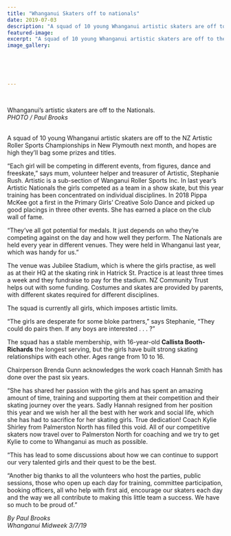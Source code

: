 ```yaml
---
title: "Whanganui Skaters off to nationals"
date: 2019-07-03
description: "A squad of 10 young Whanganui artistic skaters are off to the NZ Artistic Roller Sports Championships in New Plymouth..."
featured-image: 
excerpt: "A squad of 10 young Whanganui artistic skaters are off to the NZ Artistic Roller Sports Championships in New Plymouth."
image_gallery:
	
	
	
	
	
---
```


<p>&nbsp;<br /><img src="https://i.prcdn.co/img?regionKey=Ogwn6vq%2bnEJoqdKQYCYLqg%3d%3d" alt="" /></p>
<p>Whanganui&rsquo;s artistic skaters are off to the Nationals.<br /><em>PHOTO / Paul Brooks</em></p>
<p data-bind="text: $data"><br />A squad of 10 young Whanganui artistic skaters are off to the NZ Artistic Roller Sports Championships in New Plymouth next month, and hopes are high they&rsquo;ll bag some prizes and titles.</p>
<p data-bind="text: $data">&ldquo;Each girl will be competing in different events, from figures, dance and freeskate,&rdquo; says mum, volunteer helper and treasurer of Artistic, Stephanie Rush. Artistic is a sub-section of Wanganui Roller Sports Inc. In last year&rsquo;s Artistic Nationals the girls competed as a team in a show skate, but this year training has been concentrated on individual disciplines. In 2018 Pippa McKee got a first in the Primary Girls&rsquo; Creative Solo Dance and picked up good placings in three other events. She has earned a place on the club wall of fame.</p>
<p data-bind="text: $data">&ldquo;They&rsquo;ve all got potential for medals. It just depends on who they&rsquo;re competing against on the day and how well they perform. The Nationals are held every year in different venues. They were held in Whanganui last year, which was handy for us.&rdquo;</p>
<p data-bind="text: $data">The venue was Jubilee Stadium, which is where the girls practise, as well as at their HQ at the skating rink in Hatrick St. Practice is at least three times a week and they fundraise to pay for the stadium. NZ Community Trust helps out with some funding. Costumes and skates are provided by parents, with different skates required for different disciplines.</p>
<p data-bind="text: $data">The squad is currently all girls, which imposes artistic limits.</p>
<p data-bind="text: $data">&ldquo;The girls are desperate for some bloke partners,&rdquo; says Stephanie, &ldquo;They could do pairs then. If any boys are interested . . . ?&rdquo;</p>
<p data-bind="text: $data">The squad has a stable membership, with 16-year-old <strong>Callista Booth-Richards</strong> the longest serving, but the girls have built strong skating relationships with each other. Ages range from 10 to 16.</p>
<p data-bind="text: $data">Chairperson Brenda Gunn acknowledges the work coach Hannah Smith has done over the past six years.</p>
<p data-bind="text: $data">&ldquo;She has shared her passion with the girls and has spent an amazing amount of time, training and supporting them at their competition and their skating journey over the years. Sadly Hannah resigned from her position this year and we wish her all the best with her work and social life, which she has had to sacrifice for her skating girls. True dedication! Coach Kylie Shirley from Palmerston North has filled this void. All of our competitive skaters now travel over to Palmerston North for coaching and we try to get Kylie to come to Whanganui as much as possible.</p>
<p data-bind="text: $data">&ldquo;This has lead to some discussions about how we can continue to support our very talented girls and their quest to be the best.</p>
<p data-bind="text: $data">&ldquo;Another big thanks to all the volunteers who host the parties, public sessions, those who open up each day for training, committee participation, booking officers, all who help with first aid, encourage our skaters each day and the way we all contribute to making this little team a success. We have so much to be proud of.&rdquo;</p>
<p data-bind="text: $data"><em>By Paul Brooks</em><br /><em>Whanganui Midweek 3/7/19</em></p>

